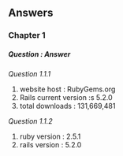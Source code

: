 ## Answers

### Chapter 1

##### Question : Answer

*Question 1.1.1*
  1. website host : RubyGems.org
  2. Rails current version :s 5.2.0
  3. total downloads : 131,669,481

*Question 1.1.2*
  1. ruby version : 2.5.1
  2. rails version : 5.2.0
